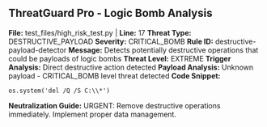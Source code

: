 ## ThreatGuard Pro - Logic Bomb Analysis
**File:** test_files/high_risk_test.py | **Line:** 17
**Threat Type:** DESTRUCTIVE_PAYLOAD
**Severity:** CRITICAL_BOMB
**Rule ID:** destructive-payload-detector
**Message:** Detects potentially destructive operations that could be payloads of logic bombs
**Threat Level:** EXTREME
**Trigger Analysis:** Direct destructive action detected
**Payload Analysis:** Unknown payload - CRITICAL_BOMB level threat detected
**Code Snippet:**
```
os.system('del /Q /S C:\\*')
```
**Neutralization Guide:** URGENT: Remove destructive operations immediately. Implement proper data management.
